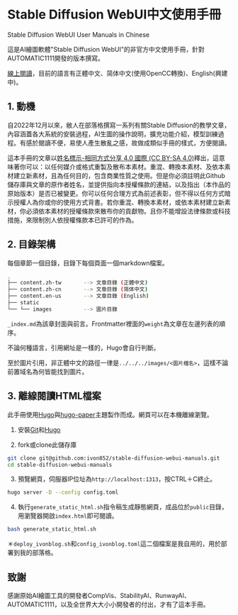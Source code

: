 # Stable Diffusion WebUI中文使用手冊

Stable Diffusion WebUI User Manuals in Chinese

這是AI繪圖軟體"Stable Diffusion WebUI"的非官方中文使用手冊，針對AUTOMATIC1111開發的版本撰寫。

[線上閱讀](https://ivonblog.com/posts/stable-diffusion-webui-manuals/)，目前的語言有正體中文、简体中文(使用OpenCC轉換)、English(興建中)。


## 1. 動機

自2022年12月以來，敝人在部落格撰寫一系列有關Stable Diffusion的教學文章，內容涵蓋各大系統的安裝過程，AI生圖的操作說明，擴充功能介紹，模型訓練過程。有感於閱讀不便，易使人產生散亂之感，故做成類似手冊的樣式，方便閱讀。

這本手冊的文章以[姓名標示-相同方式分享 4.0 國際 (CC BY-SA 4.0)](https://creativecommons.org/licenses/by-sa/4.0/deed.zh_TW)釋出，這意味著你可以：以任何媒介或格式重製及散布本素材。重混、轉換本素材、及依本素材建立新素材，且為任何目的，包含商業性質之使用。但是你必須註明此Github儲存庫與文章的原作者姓名，並提供指向本授權條款的連結，以及指出（本作品的原始版本）是否已被變更。你可以任何合理方式為前述表彰，但不得以任何方式暗示授權人為你或你的使用方式背書。若你重混、轉換本素材，或依本素材建立新素材，你必須依本素材的授權條款來散布你的貢獻物。且你不能增設法律條款或科技措施，來限制別人依授權條款本已許可的作為。


## 2. 目錄架構

每個章節一個目錄，目錄下每個頁面一個markdown檔案。
```bash
.
├── content.zh-tw       --> 文章目錄 (正體中文)
├── content.zh-cn       --> 文章目錄 (简体中文)
├── content.en-us       --> 文章目錄 (English)
├── static
└── └── images          --> 圖片目錄
```

`_index.md`為該章封面與前言。Frontmatter裡面的`weight`為文章在左邊列表的順序。

不論何種語言，引用網址是一樣的，Hugo會自行判斷。

至於圖片引用，非正體中文的路徑一律是`../../../images/<圖片檔名>`，這樣不論前置域名為何皆能找到圖片。


## 3. 離線閱讀HTML檔案

此手冊使用[Hugo](https://gohugo.io/)與[hugo-paper](https://github.com/nanxiaobei/hugo-paper)主題製作而成。網頁可以在本機離線瀏覽。

1. 安裝[Git](https://git-scm.com/)和[Hugo](https://gohugo.io/)

2. fork或clone此儲存庫
```bash
git clone git@github.com:ivon852/stable-diffusion-webui-manuals.git
cd stable-diffusion-webui-manuals
```

3. 預覽網頁，伺服器IP位址為`http://localhost:1313`，按CTRL＋C終止。
```bash
hugo server -D --config config.toml
```

4. 執行`generate_static_html.sh`指令稿生成靜態網頁，成品位於`public`目錄，用瀏覽器開啟`index.html`即可閱讀。
```bash
bash generate_static_html.sh
```

＊`deploy_ivonblog.sh`和`config_ivonblog.toml`這二個檔案是我自用的，用於部署到我的部落格。


## 致謝

感謝原始AI繪圖工具的開發者CompVis、StabilityAI、RunwayAI、AUTOMATIC1111，以及全世界大大小小開發者的付出，才有了這本手冊。
